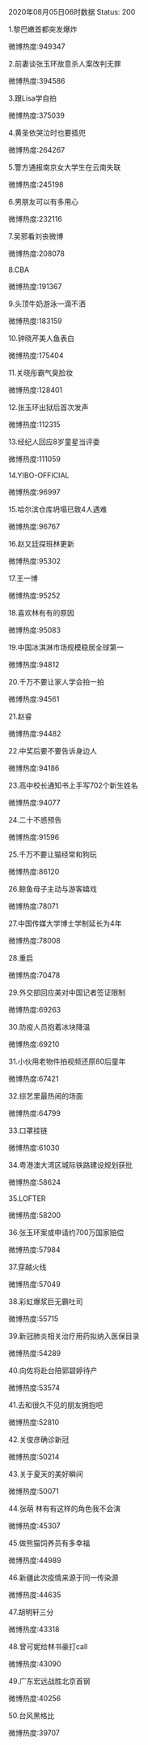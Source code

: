 2020年08月05日06时数据
Status: 200

1.黎巴嫩首都突发爆炸

微博热度:949347

2.前妻谈张玉环故意杀人案改判无罪

微博热度:394586

3.跟Lisa学自拍

微博热度:375039

4.黄圣依哭泣时也要插兜

微博热度:264267

5.警方通报南京女大学生在云南失联

微博热度:245198

6.男朋友可以有多用心

微博热度:232116

7.吴邪看刘丧微博

微博热度:208078

8.CBA

微博热度:191367

9.头顶牛奶游泳一滴不洒

微博热度:183159

10.钟晓芹美人鱼表白

微博热度:175404

11.关晓彤霸气臭脸妆

微博热度:128401

12.张玉环出狱后首次发声

微博热度:112315

13.经纪人回应8岁童星当评委

微博热度:111059

14.YIBO-OFFICIAL

微博热度:96997

15.哈尔滨仓库坍塌已致4人遇难

微博热度:96767

16.赵又廷探班林更新

微博热度:95302

17.王一博

微博热度:95252

18.喜欢林有有的原因

微博热度:95083

19.中国冰淇淋市场规模稳居全球第一

微博热度:94812

20.千万不要让家人学会拍一拍

微博热度:94561

21.赵睿

微博热度:94482

22.中奖后要不要告诉身边人

微博热度:94186

23.高中校长通知书上手写702个新生姓名

微博热度:94077

24.二十不惑预告

微博热度:91596

25.千万不要让猫经常和狗玩

微博热度:86120

26.鲸鱼母子主动与游客嬉戏

微博热度:78071

27.中国传媒大学博士学制延长为4年

微博热度:78008

28.重启

微博热度:70478

29.外交部回应美对中国记者签证限制

微博热度:69263

30.防疫人员抱着冰块降温

微博热度:69210

31.小伙用老物件拍视频还原80后童年

微博热度:67421

32.综艺里最热闹的场面

微博热度:64799

33.口罩挂链

微博热度:61030

34.粤港澳大湾区城际铁路建设规划获批

微博热度:58624

35.LOFTER

微博热度:58200

36.张玉环案或申请约700万国家赔偿

微博热度:57984

37.穿越火线

微博热度:57049

38.彩虹爆浆巨无霸吐司

微博热度:55715

39.新冠肺炎相关治疗用药拟纳入医保目录

微博热度:54289

40.向佐将赴台陪郭碧婷待产

微博热度:53574

41.去和很久不见的朋友拥抱吧

微博热度:52810

42.关俊彦确诊新冠

微博热度:50214

43.关于夏天的美好瞬间

微博热度:50071

44.张萌 林有有这样的角色我不会演

微博热度:45307

45.做熊猫饲养员有多幸福

微博热度:44989

46.新疆此次疫情来源于同一传染源

微博热度:44635

47.胡明轩三分

微博热度:43318

48.曾可妮给林书豪打call

微博热度:43090

49.广东宏远战胜北京首钢

微博热度:40256

50.台风黑格比

微博热度:39707


